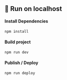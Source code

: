 ## 🔨 Run on localhost

#### Install Dependencies

```
npm install
```

#### Build project

```
npm run dev
```

#### Publish / Deploy

```
npm run deploy
```
